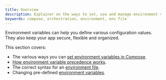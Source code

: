 ```yaml
---
title: Overview
description: Explainer on the ways to set, use and manage environment variables in Compose
keywords: compose, orchestration, environment, env file
---
```


Environment variables can help you define various configuration values. They also keep your app secure, flexible and organized. 

This section covers:
- The various ways you can [set environment variables in Compose](set-environment-variables.md).
- [How environment variable precedence works](envvars-precedence.md).
- The correct syntax for an [environment file](env-file.md).
- Changing pre-defined [environment variables](envvars.mds).
